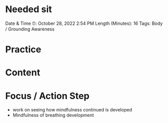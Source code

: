 # Needed sit

Date & Time ⏰: October 28, 2022 2:54 PM
Length (Minutes): 16
Tags: Body / Grounding Awareness

# Practice

# Content

# Focus / Action Step

- work on seeing how mindfulness continued is developed
- Mindfulness of breathing development